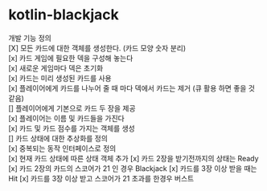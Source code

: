 # kotlin-blackjack

개발 기능 정의  
[X] 모든 카드에 대한 객체를 생성한다. (카드 모양 숫자 분리)  
[x] 카드 게임에 필요한 덱을 구성해 놓는다  
    [x] 새로운 게임마다 덱은 초기화  
    [x] 카드는 미리 생성된 카드를 사용  
    [x] 플레이어에게 카드를 나누어 줄 때 마다 덱에서 카드는 제거 (큐 활용 하면 좋을 것 같음)  
    [] 플레이어에게 기본으로 카드 두 장을 제공  
[x] 플레이어는 이름 및 카드들을 가진다  
    [x] 카드 및 카드 점수를 가지는 객체를 생성  
[] 카드 상태에 대한 추상화를 정의  
    [x] 중복되는 동작 인터페이스로 정의  
    [x] 현재 카드 상태에 따른 상태 객체 추가
        [x] 카드 2장을 받기전까지의 상태는 Ready
        [x] 카드 2장의 카드의 스코어가 21 인 경우 Blackjack
        [x] 카드를 3장 이상 받을 때는 Hit
        [x] 카드를 3장 이상 받고 스코어가 21 초과를 한경우 버스트
